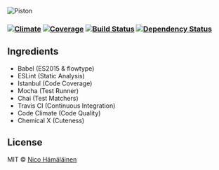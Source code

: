 ![Piston](http://i.imgur.com/VEubJqR.png)

###  [![Climate][codeclimate-image]][codeclimate-url] [![Coverage][coverage-image]][coverage-url] [![Build Status][travis-image]][travis-url] [![Dependency Status][daviddm-image]][daviddm-url]

## Ingredients

- Babel (ES2015 & flowtype)
- ESLint (Static Analysis)
- Istanbul (Code Coverage)
- Mocha (Test Runner)
- Chai (Test Matchers)
- Travis CI (Continuous Integration)
- Code Climate (Code Quality)
- Chemical X (Cuteness)

## License

MIT © [Nico Hämäläinen](http://sizeof.io/)

[npm-image]: https://badge.fury.io/js/piston.svg
[npm-url]: https://npmjs.org/package/piston
[travis-image]: https://travis-ci.org/brawl-game/piston.svg?branch=develop
[travis-url]: https://travis-ci.org/brawl-game/piston
[daviddm-image]: https://david-dm.org/brawl-game/piston.svg?theme=shields.io
[daviddm-url]: https://david-dm.org/brawl-game/piston
[codeclimate-image]: https://codeclimate.com/github/brawl-game/piston/badges/gpa.svg
[codeclimate-url]: https://codeclimate.com/github/brawl-game/piston
[coverage-image]: https://codeclimate.com/github/brawl-game/piston/badges/coverage.svg
[coverage-url]: https://codeclimate.com/github/brawl-game/piston/coverage